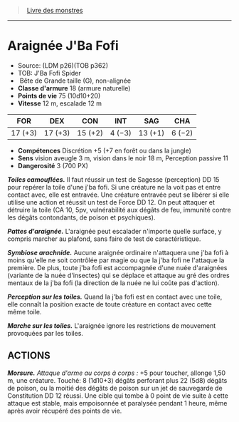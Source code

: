 ﻿> [Livre des monstres](tome_of_beasts_old.md)

---

# Araignée J'Ba Fofi

- Source: (LDM p26)(TOB p362)
- TOB: J'Ba Fofi Spider
-  Bête de Grande taille (G), non-alignée
- **Classe d'armure** 18 (armure naturelle)
- **Points de vie** 75 (10d10+20)
- **Vitesse** 12 m, escalade 12 m

|FOR|DEX|CON|INT|SAG|CHA|
|---|---|---|---|---|---|
|17 (+3)|17 (+3)|15 (+2)|4 (−3)|13 (+1)|6 (−2)|

- **Compétences** Discrétion +5 (+7 en forêt ou dans la jungle)
- **Sens** vision aveugle 3 m, vision dans le noir 18 m, Perception passive 11
- **Dangerosité** 3 (700 PX)

**_Toiles camouflées._** Il faut réussir un test de Sagesse (perception) DD 15 pour repérer la toile d'une j'ba fofi. Si une créature ne la voit pas et entre contact avec, elle est entravée. Une créature entravée peut se libérer si elle utilise une action et réussit un test de Force DD 12. On peut attaquer et détruire la toile (CA 10, 5pv, vulnérabilité aux dégâts de feu, immunité contre les dégâts contondants, de poison et psychiques).

**_Pattes d'araignée._** L'araignée peut escalader n'importe quelle surface, y compris marcher au plafond, sans faire de test de caractéristique.

**_Symbiose arachnide._** Aucune araignée ordinaire n'attaquera une j'ba fofi à moins qu'elle ne soit contrôlée par magie ou que la j'ba fofi ne l'attaque la première. De plus, toute j'ba fofi est accompagnée d'une nuée d'araignées (variante de la nuée d'insectes) qui se déplace et attaque au gré des ordres mentaux de la j'ba fofi (la direction de la nuée ne lui coûte pas d'action).

**_Perception sur les toiles._** Quand la j'ba fofi est en contact avec une toile, elle connaît la position exacte de toute créature en contact avec cette même toile.

**_Marche sur les toiles._** L'araignée ignore les restrictions de mouvement provoquées par les toiles.

## ACTIONS

**_Morsure._** _Attaque d'arme au corps à corps :_ +5 pour toucher, allonge 1,50 m, une créature. Touché: 8 (1d10+3) dégâts perforant plus 22 (5d8) dégâts de poison, ou la moitié des dégâts de poison sur un jet de sauvegarde de Constitution DD 12 réussi. Une cible qui tombe à 0 point de vie suite à cette attaque est stable, mais empoisonnée et paralysée pendant 1 heure, même après avoir récupéré des points de vie.

